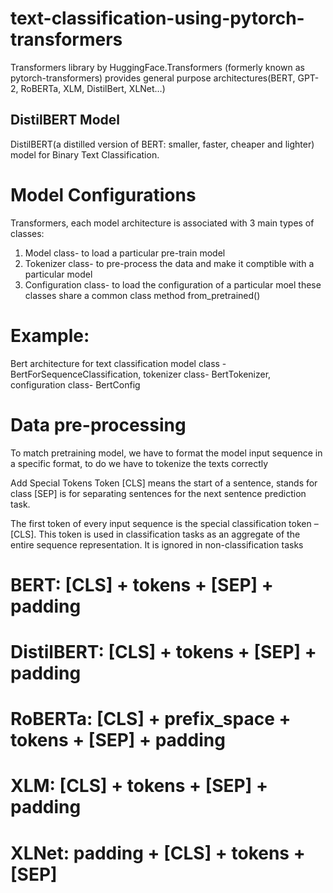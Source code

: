 # text-classification-using-pytorch-transformers

Transformers library by HuggingFace.Transformers (formerly known as pytorch-transformers) provides general purpose architectures(BERT, GPT-2, RoBERTa, XLM, DistilBert, XLNet…)

## DistilBERT Model
DistilBERT(a distilled version of BERT: smaller, faster, cheaper and lighter) model for Binary Text Classification.

# Model Configurations
Transformers, each model architecture is associated with 3 main types of classes:

1. Model class- to load a particular pre-train model
2. Tokenizer class- to pre-process the data and make it comptible with a particular model
3. Configuration class- to load the configuration of a particular moel
these classes share a common class method from_pretrained()

# Example: 
Bert architecture for text classification
model class - BertForSequenceClassification, tokenizer class- BertTokenizer, configuration class- BertConfig


# Data pre-processing

To match pretraining model, we have to format the model input sequence in a specific format, to do we have to tokenize the texts correctly

Add Special Tokens
Token [CLS] means the start of a sentence, stands for class [SEP] is for separating sentences for the next sentence prediction task.

The first token of every input sequence is the special classification token – [CLS]. This token is used in classification tasks as an aggregate of the entire sequence representation. It is ignored in non-classification tasks

# BERT: [CLS] + tokens + [SEP] + padding

# DistilBERT: [CLS] + tokens + [SEP] + padding

# RoBERTa: [CLS] + prefix_space + tokens + [SEP] + padding

# XLM: [CLS] + tokens + [SEP] + padding

# XLNet: padding + [CLS] + tokens + [SEP]
